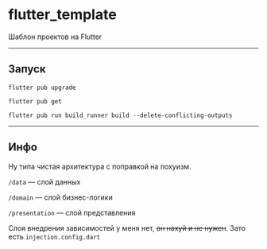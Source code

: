 # flutter_template

Шаблон проектов на Flutter

<hr>

## Запуск

```shell
flutter pub upgrade
```

```shell
flutter pub get
```

```shell
flutter pub run build_runner build --delete-conflicting-outputs 
```

<hr>

## Инфо

Ну типа чистая архитектура с поправкой на похуизм.

`/data` — слой данных

`/domain` — слой бизнес-логики

`/presentation` — слой представления

Слоя внедрения зависимостей у меня нет, ~~он нахуй и не нужен~~. Зато есть `injection.config.dart`
